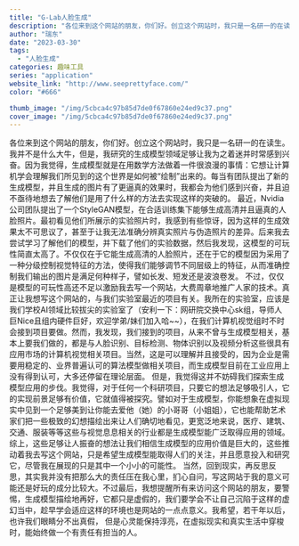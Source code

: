 ```yaml
---
title: "G-Lab人脸生成"
description: "各位来到这个网站的朋友，你们好。创立这个网站时，我只是一名研一的在读生。我并不是什么大牛，但是，我研究的生成模型领域足够"
author: "瑞东"
date: "2023-03-30"
tags:
  - "人脸生成"
categories: 趣味工具
series: "application"
website_link: "http://www.seeprettyface.com/"
color: "#666"

thumb_image: "/img/5cbca4c97b85d7de0f67860e24ed9c37.png"
cover_image: "/img/5cbca4c97b85d7de0f67860e24ed9c37.png"
---
```


各位来到这个网站的朋友，你们好。创立这个网站时，我只是一名研一的在读生。我并不是什么大牛，但是，我研究的生成模型领域足够让我为之着迷并时常感到兴奋。因为我觉得，生成模型就是在用数学方法做着一件很浪漫的事情：它想让计算机学会理解我们所见到的这个世界是如何被“绘制”出来的。每当有团队提出了新的生成模型，并且生成的图片有了更逼真的效果时，我都会为他们感到兴奋，并且迫不亟待地想去了解他们是用了什么样的方法去实现这样的突破的。 最近，Nvidia公司团队提出了一个StyleGAN模型，在合适训练集下能够生成高清并且逼真的人脸照片。最初看见他们所展示的实验照片时，我感到有些惊讶，因为这样的生成效果太不可思议了，甚至于让我无法准确分辨真实照片与伪造照片的差异。后来我去尝试学习了解他们的模型，并下载了他们的实验数据，然后我发现，这模型的可玩性简直太高了。不仅仅在于它能生成高清的人脸照片，还在于它的模型因为采用了一种分级控制视觉特征的方法，使得我们能够调节不同层级上的特征，从而准确控制我们输出的图片是满足何种样子，譬如长发、短发还是波浪卷发。 不过，仅仅是模型的可玩性高还不足以激励我去写一个网站，大费周章地推广人家的技术。真正让我想写这个网站的，与我们实验室最近的项目有关。我所在的实验室，应该是我们学校AI领域比较拔尖的实验室了（安利一下：网研院交换中心sk组，导师人巨Nice且组内硬件巨好，欢迎学弟/妹们加入哈~~），在我们计算机视觉组时不时会接到项目要做。然而，我发现，我们接到的项目，从来不曾与生成模型相关，基本上要我们做的，都是与人脸识别、目标检测、物体识别以及视频分析这些很具有应用市场的计算机视觉相关项目。当然，这是可以理解并且接受的，因为企业是需要用稳定的、业界普遍认可的算法模型做相关项目，而生成模型目前在工业应用上没有得到认可，大多还停留在理论层面。 但是，我觉得这并不妨碍我们探索生成模型应用的步伐。我觉得，对于任何一个科研项目，只要它的想法足够吸引人，它的实现前景足够有价值，它就值得被探究。譬如对于生成模型，你能想象在虚拟现实中见到一个足够美到让你能去爱他（她）的小哥哥（小姐姐），它也能帮助艺术家们把一些极致的幻想描绘出来让人们确切地看见，更宽泛地来说，医疗、建筑、交通、服装等等这些与视觉息息相关的行业都是生成模型能广泛取得应用的领域。综上，这些足够让人振奋的想法让我们相信生成模型的应用价值是巨大的，这些推动着我去写这个网站，只是希望生成模型能取得人们的关注，并且愿意投入和研究它，尽管我在展现的只是其中一个小小的可能性。 当然，回到现实，再反思反思，其实我并没有把那么大的责任压在我心里，扪心自问，写这网站于我的意义可能还是好玩的成分比较大。不过最后，我想提醒所有来访问这个网站的朋友，要警惕，生成模型描绘地再好，它都只是虚假的，我们要学会不让自己沉陷于这样的虚幻当中，趁早学会适应这样的环境也是网站的一点点意义。我希望，若干年以后，也许我们眼睛分不出真假， 但是心灵能保持淳亮，在虚拟现实和真实生活中穿梭时，能始终做一个有责任有担当的人。